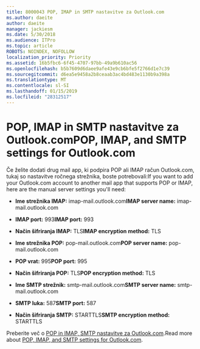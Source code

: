 ```yaml
---
title: 8000043 POP, IMAP in SMTP nastavitve za Outlook.com
ms.author: daeite
author: daeite
manager: jackiesm
ms.date: 5/30/2018
ms.audience: ITPro
ms.topic: article
ROBOTS: NOINDEX, NOFOLLOW
localization_priority: Priority
ms.assetid: 16b5fbc6-6f45-4707-97bb-49a9b610ac56
ms.openlocfilehash: b5b7609d6daee9afe43e9cb6bfe5f2766d1e7c39
ms.sourcegitcommit: d6ea5e9458a2b8ceaab3ac4bd483e1130b9a398a
ms.translationtype: MT
ms.contentlocale: sl-SI
ms.lasthandoff: 01/15/2019
ms.locfileid: "28312517"
---
```

# <a name="pop-imap-and-smtp-settings-for-outlookcom"></a><span data-ttu-id="d3e86-102">POP, IMAP in SMTP nastavitve za Outlook.com</span><span class="sxs-lookup"><span data-stu-id="d3e86-102">POP, IMAP, and SMTP settings for Outlook.com</span></span>

<span data-ttu-id="d3e86-103">Če želite dodati drug mail app, ki podpira POP ali IMAP račun Outlook.com, tukaj so nastavitve ročnega strežnika, boste potrebovali:</span><span class="sxs-lookup"><span data-stu-id="d3e86-103">If you want to add your Outlook.com account to another mail app that supports POP or IMAP, here are the manual server settings you'll need:</span></span>
  
- <span data-ttu-id="d3e86-104">**Ime strežnika IMAP:** imap-mail.outlook.com</span><span class="sxs-lookup"><span data-stu-id="d3e86-104">**IMAP server name:** imap-mail.outlook.com</span></span> 
    
- <span data-ttu-id="d3e86-105">**IMAP port:** 993</span><span class="sxs-lookup"><span data-stu-id="d3e86-105">**IMAP port:** 993</span></span> 
    
- <span data-ttu-id="d3e86-106">**Način šifriranja IMAP:** TLS</span><span class="sxs-lookup"><span data-stu-id="d3e86-106">**IMAP encryption method:** TLS</span></span> 
    
- <span data-ttu-id="d3e86-107">**Ime strežnika POP:** pop-mail.outlook.com</span><span class="sxs-lookup"><span data-stu-id="d3e86-107">**POP server name:** pop-mail.outlook.com</span></span> 
    
- <span data-ttu-id="d3e86-108">**POP vrat:** 995</span><span class="sxs-lookup"><span data-stu-id="d3e86-108">**POP port:** 995</span></span> 
    
- <span data-ttu-id="d3e86-109">**Način šifriranja POP:** TLS</span><span class="sxs-lookup"><span data-stu-id="d3e86-109">**POP encryption method:** TLS</span></span> 
    
- <span data-ttu-id="d3e86-110">**Ime SMTP strežnik:** smtp-mail.outlook.com</span><span class="sxs-lookup"><span data-stu-id="d3e86-110">**SMTP server name:** smtp-mail.outlook.com</span></span> 
    
- <span data-ttu-id="d3e86-111">**SMTP luka:** 587</span><span class="sxs-lookup"><span data-stu-id="d3e86-111">**SMTP port:** 587</span></span> 
    
- <span data-ttu-id="d3e86-112">**Način šifriranja SMTP:** STARTTLS</span><span class="sxs-lookup"><span data-stu-id="d3e86-112">**SMTP encryption method:** STARTTLS</span></span> 
    
<span data-ttu-id="d3e86-113">Preberite več o [POP in IMAP, SMTP nastavitve za Outlook.com](https://go.microsoft.com/fwlink/p/?linkid=2001402&amp;clcid=0x409).</span><span class="sxs-lookup"><span data-stu-id="d3e86-113">Read more about [POP, IMAP, and SMTP settings for Outlook.com](https://go.microsoft.com/fwlink/p/?linkid=2001402&amp;clcid=0x409).</span></span>
  

